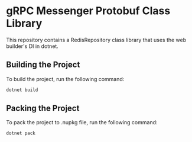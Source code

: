 # gRPC Messenger Protobuf Class Library

This repository contains a RedisRepository class library that uses the web builder's DI in dotnet.

## Building the Project

To build the project, run the following command:

```bash
dotnet build
```
## Packing the Project

To pack the project to .nupkg file, run the following command:

```bash
dotnet pack
```

